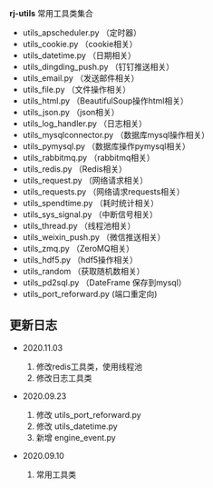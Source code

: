 **rj-utils**
常用工具类集合
 - utils_apscheduler.py （定时器）
 - utils_cookie.py （cookie相关）
 - utils_datetime.py （日期相关）
 - utils_dingding_push.py （钉钉推送相关）
 - utils_email.py （发送邮件相关）
 - utils_file.py （文件操作相关）
 - utils_html.py （BeautifulSoup操作html相关）
 - utils_json.py （json相关）
 - utils_log_handler.py （日志相关）
 - utils_mysqlconnector.py （数据库mysql操作相关）
 - utils_pymysql.py （数据库操作pymysql相关）
 - utils_rabbitmq.py （rabbitmq相关）
 - utils_redis.py （Redis相关）
 - utils_request.py （网络请求相关）
 - utils_requests.py （网络请求requests相关）
 - utils_spendtime.py （耗时统计相关）
 - utils_sys_signal.py （中断信号相关）
 - utils_thread.py （线程池相关）
 - utils_weixin_push.py （微信推送相关）
 - utils_zmq.py （ZeroMQ相关）
 - utils_hdf5.py （hdf5操作相关）
 - utils_random （获取随机数相关）
 - utils_pd2sql.py （DateFrame 保存到mysql）
 - utils_port_reforward.py (端口重定向)

## 更新日志
- 2020.11.03
    1) 修改redis工具类，使用线程池
    2) 修改日志工具类
    
- 2020.09.23
    1) 修改 utils_port_reforward.py
    2) 修改 utils_datetime.py
    3) 新增 engine_event.py

- 2020.09.10
    1) 常用工具类
